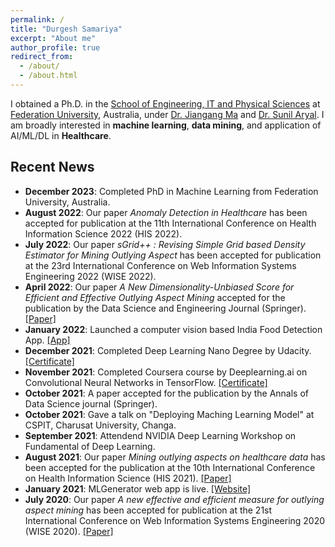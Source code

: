 ```yaml
---
permalink: /
title: "Durgesh Samariya"
excerpt: "About me"
author_profile: true
redirect_from: 
  - /about/
  - /about.html
---
```


I obtained a Ph.D. in the [School of Engineering, IT and Physical Sciences](https://federation.edu.au/schools/school-of-engineering-information-technology-and-physical-sciences) at [Federation University](https://federation.edu.au), Australia, under [Dr. Jiangang Ma](https://scholar.google.co.in/citations?user=1DX4WFkAAAAJ&hl=en) and [Dr. Sunil Aryal](http://sunilaryal.github.io/). I am broadly interested in **machine learning**, **data mining**, and application of AI/ML/DL in **Healthcare**.

Recent News
------------
- **December 2023**: Completed PhD in Machine Learning from Federation University, Australia.
- **August 2022**: Our paper _Anomaly Detection in Healthcare_ has been accepted for publication at the 11th International Conference on Health Information Science 2022 (HIS 2022).
- **July 2022**: Our paper _sGrid++ : Revising Simple Grid based Density Estimator for Mining Outlying Aspect_ has been accepted for publication at the 23rd International Conference on Web Information Systems Engineering 2022 (WISE 2022).
- **April 2022**: Our paper _A New Dimensionality-Unbiased Score for Efficient and Effective Outlying Aspect Mining_ accepted for the publication by the Data Science and Engineering Journal (Springer).[[Paper]](https://link.springer.com/article/10.1007/s41019-022-00185-5)
- **January 2022**: Launched a computer vision based India Food Detection App. [[App]](https://www.foodify.ai)
- **December 2021**: Completed Deep Learning Nano Degree by Udacity. [[Certificate]](https://graduation.udacity.com/confirm/SWLALPXD)
- **November 2021**: Completed Coursera course by Deeplearning.ai on Convolutional Neural Networks in TensorFlow. [[Certificate]](https://www.coursera.org/verify/WP7UK5EHTAJN)
- **October 2021**: A paper accepted for the publication by the Annals of Data Science journal (Springer).
- **October 2021**: Gave a talk on "Deploying Maching Learning Model" at CSPIT, Charusat University, Changa.
- **September 2021**: Attendend NVIDIA Deep Learning Workshop on Fundamental of Deep Learning. 
- **August 2021**: Our paper _Mining outlying aspects on healthcare data_ has been accepted for the publication at the 10th International Conference on Health Information Science (HIS 2021). [[Paper]](https://link.springer.com/chapter/10.1007/978-3-030-90885-0_15)
- **January 2021**: MLGenerator web app is live. [[Website]](https://ml-generator.herokuapp.com)
- **July 2020**: Our paper _A new effective and efficient measure for outlying aspect mining_ has been accepted for publication at the 21st International Conference on Web Information Systems Engineering 2020 (WISE 2020). [[Paper]](https://link.springer.com/chapter/10.1007/978-3-030-62008-0_32)
